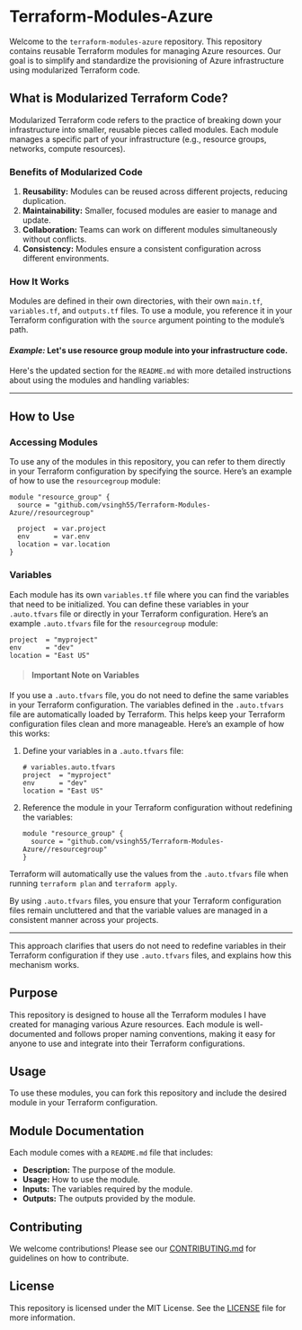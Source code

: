 # Terraform-Modules-Azure

Welcome to the `terraform-modules-azure` repository. This repository contains reusable Terraform modules for managing Azure resources. Our goal is to simplify and standardize the provisioning of Azure infrastructure using modularized Terraform code.

## What is Modularized Terraform Code?

Modularized Terraform code refers to the practice of breaking down your infrastructure into smaller, reusable pieces called modules. Each module manages a specific part of your infrastructure (e.g., resource groups, networks, compute resources).

### Benefits of Modularized Code

1. **Reusability:** Modules can be reused across different projects, reducing duplication.
2. **Maintainability:** Smaller, focused modules are easier to manage and update.
3. **Collaboration:** Teams can work on different modules simultaneously without conflicts.
4. **Consistency:** Modules ensure a consistent configuration across different environments.

### How It Works

Modules are defined in their own directories, with their own `main.tf`, `variables.tf`, and `outputs.tf` files. To use a module, you reference it in your Terraform configuration with the `source` argument pointing to the module’s path.

#### **_Example:_** Let's use resource group module into your infrastructure code.

Here's the updated section for the `README.md` with more detailed instructions about using the modules and handling variables:

---

## **How to Use**

### **Accessing Modules**

To use any of the modules in this repository, you can refer to them directly in your Terraform configuration by specifying the source. Here’s an example of how to use the `resourcegroup` module:

```hcl
module "resource_group" {
  source = "github.com/vsingh55/Terraform-Modules-Azure//resourcegroup"

  project  = var.project
  env      = var.env
  location = var.location
}
```

### Variables

Each module has its own `variables.tf` file where you can find the variables that need to be initialized. You can define these variables in your `.auto.tfvars` file or directly in your Terraform configuration. Here’s an example `.auto.tfvars` file for the `resourcegroup` module:

```hcl
project  = "myproject"
env      = "dev"
location = "East US"
```

> #### Important Note on Variables

If you use a `.auto.tfvars` file, you do not need to define the same variables in your Terraform configuration. The variables defined in the `.auto.tfvars` file are automatically loaded by Terraform. This helps keep your Terraform configuration files clean and more manageable. Here’s an example of how this works:

1. Define your variables in a `.auto.tfvars` file:

    ```hcl
    # variables.auto.tfvars
    project  = "myproject"
    env      = "dev"
    location = "East US"
    ```

2. Reference the module in your Terraform configuration without redefining the variables:

    ```hcl
    module "resource_group" {
      source = "github.com/vsingh55/Terraform-Modules-Azure//resourcegroup"
    }
    ```

Terraform will automatically use the values from the `.auto.tfvars` file when running `terraform plan` and `terraform apply`.

By using `.auto.tfvars` files, you ensure that your Terraform configuration files remain uncluttered and that the variable values are managed in a consistent manner across your projects.

---

This approach clarifies that users do not need to redefine variables in their Terraform configuration if they use `.auto.tfvars` files, and explains how this mechanism works.


## Purpose

This repository is designed to house all the Terraform modules I have created for managing various Azure resources. Each module is well-documented and follows proper naming conventions, making it easy for anyone to use and integrate into their Terraform configurations.

 
## Usage

To use these modules, you can fork this repository and include the desired module in your Terraform configuration.

<!-- ### Example Usage

Here’s an example of how to use the `resourcegroup` and `network` modules in your Terraform configuration:

```hcl
module "resourcegroup" {
  source    = "path/to/resourcegroup"
  project   = "example"
  env       = "dev"
  location  = "East US"
}

module "network" {
  source      = "path/to/network"
  project     = "example"
  env         = "dev"
  rg_name     = module.resourcegroup.rg_name
  location    = "East US"
  vnet_cidr   = ["10.0.0.0/16"]
  subnet_cidr = ["10.0.1.0/24"]
  inbound_rules = [
    {
      name                       = "allow-ssh"
      priority                   = 100
      source_address_prefix      = "*"
      destination_address_prefix = "*"
      destination_port_range     = "22"
      protocol                   = "Tcp"
    }
  ]
}
``` -->

## Module Documentation

Each module comes with a `README.md` file that includes:

- **Description:** The purpose of the module.
- **Usage:** How to use the module.
- **Inputs:** The variables required by the module.
- **Outputs:** The outputs provided by the module.


## Contributing

We welcome contributions! Please see our [CONTRIBUTING.md](./CONTRIBUTING.md) for guidelines on how to contribute.

## License

This repository is licensed under the MIT License. See the [LICENSE](./LICENSE) file for more information.

